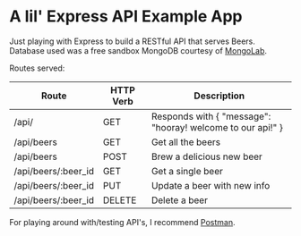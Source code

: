 A lil' Express API Example App
==============================

Just playing with Express to build a RESTful API that serves Beers.
Database used was a free sandbox MongoDB courtesy of [MongoLab](https://mongolab.com).

Routes served:

Route | HTTP Verb | Description
--- | --- | ---
/api/ | GET | Responds with { "message": "hooray! welcome to our api!" }
/api/beers | GET | Get all the beers
/api/beers | POST | Brew a delicious new beer
/api/beers/:beer_id | GET | Get a single beer
/api/beers/:beer_id | PUT | Update a beer with new info
/api/beers/:beer_id | DELETE | Delete a beer

For playing around with/testing API's, I recommend [Postman](https://chrome.google.com/webstore/detail/postman-rest-client/fdmmgilgnpjigdojojpjoooidkmcomcm?hl=en).
